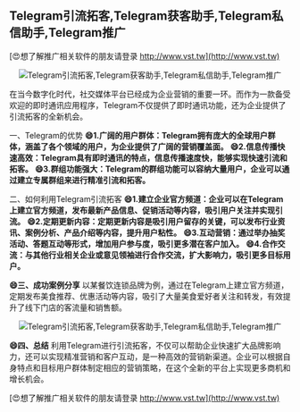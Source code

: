 ## **Telegram引流拓客,Telegram获客助手,Telegram私信助手,Telegram推广**

[😍想了解推广相关软件的朋友请登录 http://www.vst.tw](http://www.vst.tw)

 <center><img src="https://vst.tw/MP4/tuiguang/png/3.png" alt="Telegram引流拓客,Telegram获客助手,Telegram私信助手,Telegram推广"></center>

在当今数字化时代，社交媒体平台已经成为企业营销的重要一环。而作为一款备受欢迎的即时通讯应用程序，Telegram不仅提供了即时通讯功能，还为企业提供了引流拓客的全新机会。

一、Telegram的优势
**😄1.广阔的用户群体：Telegram拥有庞大的全球用户群体，涵盖了各个领域的用户，为企业提供了广阔的营销覆盖面。**
**😄2.信息传播快速高效：Telegram具有即时通讯的特点，信息传播速度快，能够实现快速引流和拓客。**
**😄3.群组功能强大：Telegram的群组功能可以容纳大量用户，企业可以通过建立专属群组来进行精准引流和拓客。**

二、如何利用Telegram引流拓客
**😄1.建立企业官方频道：企业可以在Telegram上建立官方频道，发布最新产品信息、促销活动等内容，吸引用户关注并实现引流。**
**😄2.定期更新内容：定期更新内容是吸引用户留存的关键，可以发布行业资讯、案例分析、产品介绍等内容，提升用户粘性。**
**😄3.互动营销：通过举办抽奖活动、答题互动等形式，增加用户参与度，吸引更多潜在客户加入。**
**😄4.合作交流：与其他行业相关企业或意见领袖进行合作交流，扩大影响力，吸引更多目标用户。**

**😄三、成功案例分享**
以某餐饮连锁品牌为例，通过在Telegram上建立官方频道，定期发布美食推荐、优惠活动等内容，吸引了大量美食爱好者关注和转发，有效提升了线下门店的客流量和销售额。

 <center><img src="https://vst.tw/MP4/tuiguang/png/5.png" alt="Telegram引流拓客,Telegram获客助手,Telegram私信助手,Telegram推广"></center>

**😄四、总结**
利用Telegram进行引流拓客，不仅可以帮助企业快速扩大品牌影响力，还可以实现精准营销和客户互动，是一种高效的营销新渠道。企业可以根据自身特点和目标用户群体制定相应的营销策略，在这个全新的平台上实现更多商机和增长机会。

[😍想了解推广相关软件的朋友请登录 http://www.vst.tw](http://www.vst.tw)



